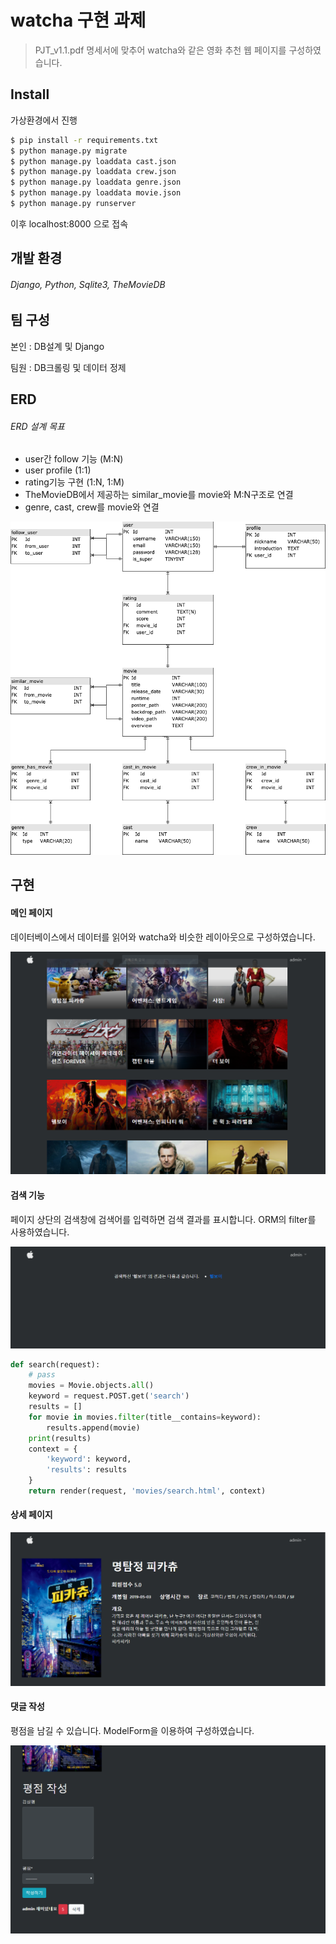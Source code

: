 



# watcha 구현 과제

> PJT_v1.1.pdf 명세서에 맞추어 watcha와 같은 영화 추천 웹 페이지를 구성하였습니다.





## Install

가상환경에서 진행

```bash
$ pip install -r requirements.txt
$ python manage.py migrate
$ python manage.py loaddata cast.json
$ python manage.py loaddata crew.json
$ python manage.py loaddata genre.json
$ python manage.py loaddata movie.json
$ python manage.py runserver
```

이후 localhost:8000 으로 접속





## 개발 환경

###### Django, Python, Sqlite3, TheMovieDB





## 팀 구성

본인 : DB설계 및 Django

팀원 : DB크롤링 및 데이터 정제 





## ERD

###### ERD 설계 목표

- user간 follow 기능 (M:N)
- user profile (1:1)
- rating기능 구현 (1:N, 1:M)
- TheMovieDB에서 제공하는 similar_movie를 movie와 M:N구조로 연결
- genre, cast, crew를 movie와 연결

![erd](images\erd.png)





## 구현

#### 메인 페이지

데이터베이스에서 데이터를 읽어와 watcha와 비슷한 레이아웃으로 구성하였습니다.

![watcha1](images\watcha1.PNG)



#### 검색 기능

페이지 상단의 검색창에 검색어를 입력하면 검색 결과를 표시합니다. ORM의 filter를 사용하였습니다.

![watcha4](images\watcha4.PNG)

```python
def search(request):
    # pass
    movies = Movie.objects.all()
    keyword = request.POST.get('search')
    results = []
    for movie in movies.filter(title__contains=keyword):
        results.append(movie)
    print(results)
    context = {
        'keyword': keyword,
        'results': results
    }
    return render(request, 'movies/search.html', context)
```



#### 상세 페이지

![watcha2](images\watcha2.PNG)



#### 댓글 작성

평점을 남길 수 있습니다. ModelForm을 이용하여 구성하였습니다.

![watcha3](images\watcha3.PNG)